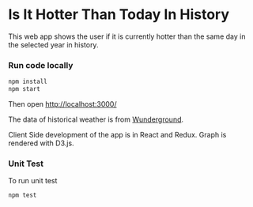 # Is It Hotter Than Today In History  

This web app shows the user if it is currently hotter than the same day in the selected year in history. 

### Run code locally
```sh
npm install
npm start
```
Then open [http://localhost:3000/](http://localhost:3000/)


The data of historical weather is from [Wunderground](http://wunderground.com).

Client Side development of the app is in React and Redux. Graph is rendered with D3.js.

### Unit Test
To run unit test
```sh
npm test
```

